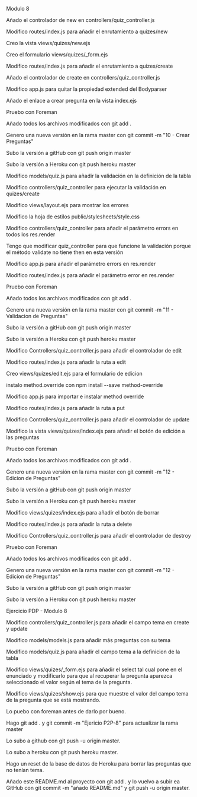 Modulo 8

Añado el controlador de new en controllers/quiz_controller.js

Modifico routes/index.js para añadir el enrutamiento a quizes/new

Creo la vista views/quizes/new.ejs

Creo el formulario views/quizes/_form.ejs

Modifico routes/index.js para añadir el enrutamiento a quizes/create

Añado el controlador de create en controllers/quiz_controller.js

Modifico app.js para quitar la propiedad extended del Bodyparser

Añado el enlace a crear pregunta en la vista index.ejs

Pruebo con Foreman

Añado todos los archivos modificados con git add .

Genero una nueva versión en la rama master con git commit -m "10 - Crear Preguntas"

Subo la versión a gitHub con git push origin master

Subo la versión a Heroku con git push heroku master

Modifico models/quiz.js para añadir la validación en la definición de la tabla

Modifico controllers/quiz_controller para ejecutar la validación en quizes/create

Modifico views/layout.ejs para mostrar los errores

Modifico la hoja de estilos public/stylesheets/style.css

Modifico controllers/quiz_controller para añadir el parámetro errors en todos los res.render

Tengo que modificar quiz_controller para que funcione la validación porque el método validate no tiene then en esta versión

Modifico app.js para añadir el parámetro errors en res.render

Modifico routes/index.js para añadir el parámetro error en res.render

Pruebo con Foreman

Añado todos los archivos modificados con git add .

Genero una nueva versión en la rama master con git commit -m "11 - Validacion de Preguntas"

Subo la versión a gitHub con git push origin master

Subo la versión a Heroku con git push heroku master

Modifico Controllers/quiz_controller.js para añadir el controlador de edit

Modifico routes/index.js para añadir la ruta a edit

Creo views/quizes/edit.ejs para el formulario de edicion

instalo method.override con npm install --save method-override

Modifico app.js para importar e instalar method override 

Modifico routes/index.js para añadir la ruta a put

Modifico Controllers/quiz_controller.js para añadir el controlador de update

Modifico la vista views/quizes/index.ejs para añadir el botón de edición a las preguntas

Pruebo con Foreman

Añado todos los archivos modificados con git add .

Genero una nueva versión en la rama master con git commit -m "12 - Edicion de Preguntas"

Subo la versión a gitHub con git push origin master

Subo la versión a Heroku con git push heroku master

Modifico views/quizes/index.ejs para añadir el botón de borrar

Modifico routes/index.js para añadir la ruta a delete

Modifico Controllers/quiz_controller.js para añadir el controlador de destroy

Pruebo con Foreman

Añado todos los archivos modificados con git add .

Genero una nueva versión en la rama master con git commit -m "12 - Edicion de Preguntas"

Subo la versión a gitHub con git push origin master

Subo la versión a Heroku con git push heroku master

Ejercicio PDP - Modulo 8

Modifico controllers/quiz_controller.js para añadir el campo tema en create y update

Modifico models/models.js para añadir más preguntas con su tema

Modifico models/quiz.js para añadir el campo tema a la definicion de la tabla

Modifico views/quizes/_form.ejs para añadir el select tal cual pone en el enunciado y modificarlo para que al recuperar la pregunta aparezca seleccionado el valor según el tema de la pregunta.

Modifico views/quizes/show.ejs para que muestre el valor del campo tema de la pregunta que se está mostrando.

Lo puebo con foreman antes de darlo por bueno.

Hago git add . y git commit -m "Ejericio P2P-8" para actualizar la rama master

Lo subo a github con git push -u origin master.

Lo subo a heroku con git push heroku master.

Hago un reset de la base de datos de Heroku para borrar las preguntas que no tenían tema.

Añado este README.md al proyecto con git add . y lo vuelvo a subir ea GitHub con git commit -m "añado README.md" y git push -u origin master.

